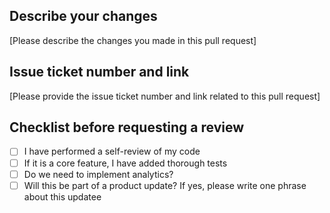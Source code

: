 ## Describe your changes

[Please describe the changes you made in this pull request]

## Issue ticket number and link

[Please provide the issue ticket number and link related to this pull request]

## Checklist before requesting a review

- [ ] I have performed a self-review of my code
- [ ] If it is a core feature, I have added thorough tests
- [ ] Do we need to implement analytics?
- [ ] Will this be part of a product update? If yes, please write one phrase about this updatee
